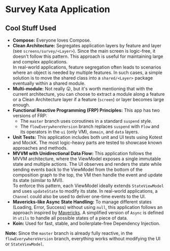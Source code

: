 # Survey Kata Application

## Cool Stuff Used

*   **Compose:** Everyone loves Compose.
*   **Clean Architecture:** Segregates application layers by feature and layer (see `screens/survey/<Layer>`). Since the main screen is logic-free, it doesn't follow this pattern. This approach is useful for maintaining large and complex applications.  
    In real-world applications, feature segregation often leads to scenarios where an object is needed by multiple features. In such cases, a simple solution is to move the shared class into a `shared/<Layer>` package eventually within a shared module.
*   **Multi-module:** Not really 😛, but it's worth mentioning that with the current architecture, you can choose to extract a module along a feature or a Clean Architecture layer if a feature (`screen`) or layer becomes large enough.
*   **Functional Reactive Programming (FRP) Principles:** This app has two versions of FRP:  
    - The `master` branch uses coroutines in a standard `suspend` style.  
    - The `flowEverywhereVersion` branch replaces `suspend` with `Flow` and its operators in the `ui` (only VM), `domain`, and `data` layers.
*   **Unit Tests:** This application includes both unit and UI tests using Kotest and MockK. The most logic-heavy parts are tested to showcase known approaches and methods.
*   **MVVM with Unidirectional Data Flow:** This application follows the MVVM architecture, where the ViewModel exposes a single immutable state and multiple actions. The UI observes and renders the state while sending events back to the ViewModel from the bottom of the composition graph to the top, the VM then handle the event and update its state (similar to MVI).  
    To enforce this pattern, each ViewModel ideally extends `StateViewModel` and uses `updateState` to modify its state. In real-world applications, a `Channel` could also be used to deliver one-time events to the UI.
*   **Mavericks-like Async State Handling:** To manage different states (Loading, Error, Success) without using `null`, this application follows an approach inspired by [Mavericks](https://github.com/airbnb/mavericks). A simplified version of `Async` is defined in `utils` to handle all possible states of a piece of data.
*   **Koin:** Used for fast, stable, and boilerplate-free Dependency Injection.

**Note:** Since the `master` branch is already fully reactive, in the `flowEverywhereVersion` branch, everything works without modifying the UI or `StateViewModel`.
